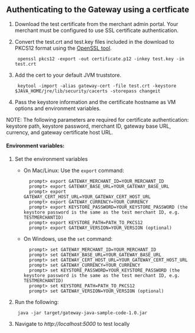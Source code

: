 ## Authenticating to the Gateway using a certficate
1. Download the test certificate from the merchant admin portal. Your merchant must be configured to use SSL certificate authentication.
2. Convert the test.crt and test.key files included in the download to PKCS12 format using the [OpenSSL tool](https://www.openssl.org/source/).

        openssl pkcs12 -export -out certificate.p12 -inkey test.key -in test.crt

3. Add the cert to your default JVM truststore.

        keytool -import -alias gateway-cert -file test.crt -keystore $JAVA_HOME/jre/lib/security/cacerts -storepass changeit

4. Pass the keystore information and the certificate hostname as VM options and environment variables.

NOTE: The following parameters are required for certificate authentication: keystore path, keystore password, merchant ID, gateway base URL, currency, and gateway certificate host URL.

#### Environment variables:
1. Set the environment variables
    - On Mac/Linux: Use the ```export``` command:

            prompt> export GATEWAY_MERCHANT_ID=YOUR_MERCHANT_ID
            prompt> export GATEWAY_BASE_URL=YOUR_GATEWAY_BASE_URL
            prompt> export GATEWAY_CERT_HOST_URL=YOUR_GATEWAY_CERT_HOST_URL
            prompt> export GATEWAY_CURRENCY=YOUR_CURRENCY
            prompt> export KEYSTORE_PASSWORD=YOUR_KEYSTORE_PASSWORD (the keystore password is the same as the test merchant ID, e.g. TESTMERCHANTID)
            prompt> export KEYSTORE_PATH=PATH_TO_PKCS12
            prompt> export GATEWAY_VERSION=YOUR_VERSION (optional)
    - On Windows, use the ```set``` command:

            prompt> set GATEWAY_MERCHANT_ID=YOUR_MERCHANT_ID
            prompt> set GATEWAY_BASE_URL=YOUR_GATEWAY_BASE_URL
            prompt> set GATEWAY_CERT_HOST_URL=YOUR_GATEWAY_CERT_HOST_URL
            prompt> set GATEWAY_CURRENCY=YOUR_CURRENCY
            prompt> set KEYSTORE_PASSWORD=YOUR_KEYSTORE_PASSWORD (the keystore password is the same as the test merchant ID, e.g. TESTMERCHANTID)
            prompt> set KEYSTORE_PATH=PATH_TO_PKCS12
            prompt> set GATEWAY_VERSION=YOUR_VERSION (optional)

5. Run the following:

        java -jar target/gateway-java-sample-code-1.0.jar

6. Navigate to *http://localhost:5000* to test locally